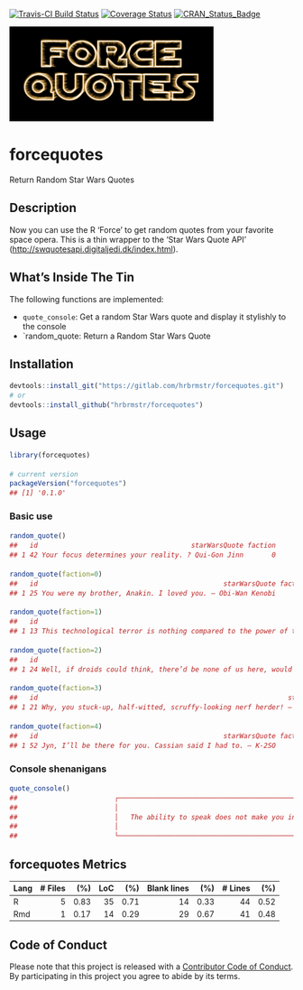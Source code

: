 
[![Travis-CI Build
Status](https://travis-ci.org/hrbrmstr/forcequotes.svg?branch=master)](https://travis-ci.org/hrbrmstr/forcequotes)
[![Coverage
Status](https://codecov.io/gh/hrbrmstr/forcequotes/branch/master/graph/badge.svg)](https://codecov.io/gh/hrbrmstr/forcequotes)
[![CRAN\_Status\_Badge](http://www.r-pkg.org/badges/version/forcequotes)](https://cran.r-project.org/package=forcequotes)

![](man/figures/force-quotes.png)

# forcequotes

Return Random Star Wars Quotes

## Description

Now you can use the R ‘Force’ to get random quotes from your favorite
space opera. This is a thin wrapper to the ‘Star Wars Quote API’
(<http://swquotesapi.digitaljedi.dk/index.html>).

## What’s Inside The Tin

The following functions are implemented:

  - `quote_console`: Get a random Star Wars quote and display it
    stylishly to the console
  - \`random\_quote: Return a Random Star Wars Quote

## Installation

``` r
devtools::install_git("https://gitlab.com/hrbrmstr/forcequotes.git")
# or
devtools::install_github("hrbrmstr/forcequotes")
```

## Usage

``` r
library(forcequotes)

# current version
packageVersion("forcequotes")
## [1] '0.1.0'
```

### Basic use

``` r
random_quote()
##   id                                      starWarsQuote faction
## 1 42 Your focus determines your reality. ? Qui-Gon Jinn       0

random_quote(faction=0)
##   id                                              starWarsQuote faction
## 1 25 You were my brother, Anakin. I loved you. — Obi-Wan Kenobi       0

random_quote(faction=1)
##   id                                                                         starWarsQuote faction
## 1 13 This technological terror is nothing compared to the power of the force - Darth Vader       1

random_quote(faction=2)
##   id                                                                          starWarsQuote faction
## 1 24 Well, if droids could think, there’d be none of us here, would there? — Obi-Wan Kenobi       0

random_quote(faction=3)
##   id                                                              starWarsQuote faction
## 1 21 Why, you stuck-up, half-witted, scruffy-looking nerf herder! — Leia Organa       0

random_quote(faction=4)
##   id                                              starWarsQuote faction
## 1 52 Jyn, I’ll be there for you. Cassian said I had to. — K-2SO       0
```

### Console shenanigans

``` r
quote_console()
##                        ┌────────────────────────────────────────────────────────────────────────┐
##                        │                                                                        │
##                        │   The ability to speak does not make you intelligent. ? Qui-Gon Jinn   │
##                        │                                                                        │
##                        └────────────────────────────────────────────────────────────────────────┘
```

## forcequotes Metrics

| Lang | \# Files |  (%) | LoC |  (%) | Blank lines |  (%) | \# Lines |  (%) |
| :--- | -------: | ---: | --: | ---: | ----------: | ---: | -------: | ---: |
| R    |        5 | 0.83 |  35 | 0.71 |          14 | 0.33 |       44 | 0.52 |
| Rmd  |        1 | 0.17 |  14 | 0.29 |          29 | 0.67 |       41 | 0.48 |

## Code of Conduct

Please note that this project is released with a [Contributor Code of
Conduct](CONDUCT.md). By participating in this project you agree to
abide by its terms.
